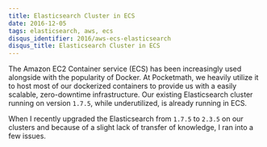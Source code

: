 ```yaml
---
title: Elasticsearch Cluster in ECS
date: 2016-12-05
tags: elasticsearch, aws, ecs
disqus_identifier: 2016/aws-ecs-elasticsearch
disqus_title: Elasticsearch Cluster in ECS
---
```


The Amazon EC2 Container service (ECS) has been increasingly used alongside with the popularity of Docker.
At Pocketmath, we heavily utilize it to host most of our dockerized containers to provide us with a easily scalable,
zero-downtime infrastructure. Our existing Elasticsearch cluster running on version `1.7.5`, while underutilized, 
is already running in ECS. 

When I recently upgraded the Elasticsearch from `1.7.5` to `2.3.5` on our clusters and because of a slight lack of
transfer of knowledge, I ran into a few issues.
